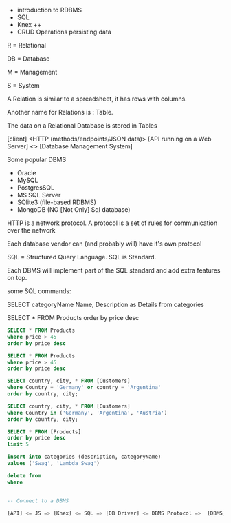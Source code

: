 - introduction to RDBMS
- SQL 
- Knex ++
- CRUD Operations persisting data

R = Relational

DB = Database

M = Management

S = System

A Relation is similar to a spreadsheet, it has rows with columns.

Another name for Relations is : Table.

The data on a Relational Database is stored in Tables

[client] <HTTP (methods/endpoints/JSON data)> [API running on a Web Server] <> [Database Management System]

Some popular DBMS
- Oracle 
- MySQL
- PostgresSQL
- MS SQL Server
- SQlite3 (file-based RDBMS)
- MongoDB (NO [Not Only] Sql database)

HTTP is a network protocol. A protocol is a set of rules for communication over the network

Each database vendor can (and probably will) have it's own protocol 

SQL = Structured Query Language. SQL is Standard.

Each DBMS will implement part of the SQL standard and add extra features on top.

some SQL commands:

SELECT categoryName Name, Description as Details from categories

SELECT * FROM Products
order by price desc

```sql
SELECT * FROM Products
where price > 45
order by price desc

SELECT * FROM Products
where price > 45
order by price desc

SELECT country, city, * FROM [Customers] 
where Country = 'Germany' or country = 'Argentina'
order by country, city;

SELECT country, city, * FROM [Customers] 
where Country in ('Germany', 'Argentina', 'Austria')
order by country, city;

SELECT * FROM [Products]
order by price desc
limit 5

insert into categories (description, categoryName)
values ('Swag', 'Lambda Swag')

delete from
where 


-- Connect to a DBMS 

[API] <= JS => [Knex] <= SQL => [DB Driver] <= DBMS Protocol =>  [DBMS]